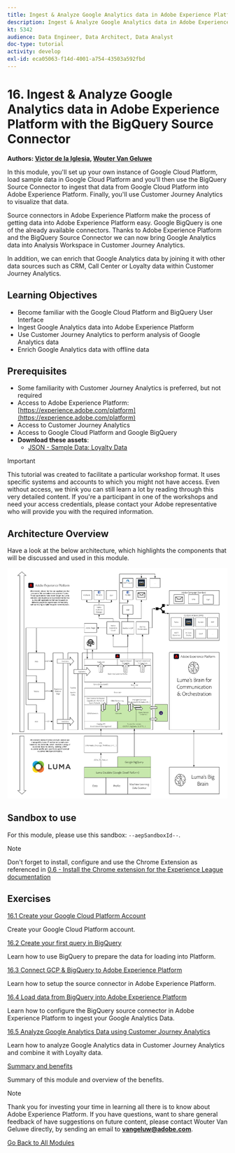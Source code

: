 ```yaml
---
title: Ingest & Analyze Google Analytics data in Adobe Experience Platform with the BigQuery Source Connector
description: Ingest & Analyze Google Analytics data in Adobe Experience Platform with the BigQuery Source Connector
kt: 5342
audience: Data Engineer, Data Architect, Data Analyst
doc-type: tutorial
activity: develop
exl-id: eca05063-f14d-4001-a754-43503a592fbd
---
```

# 16. Ingest & Analyze Google Analytics data in Adobe Experience Platform with the BigQuery Source Connector

**Authors: [Victor de la Iglesia](https://www.linkedin.com/in/victordelaiglesia/), [Wouter Van Geluwe](https://www.linkedin.com/in/woutervangeluwe/)**

In this module, you'll set up your own instance of Google Cloud Platform, load sample data in Google Cloud Platform and you'll then use the BigQuery Source Connector to ingest that data from Google Cloud Platform into Adobe Experience Platform. Finally, you'll use Customer Journey Analytics to visualize that data.

Source connectors in Adobe Experience Platform make the process of getting data into Adobe Experience Platform easy. Google BigQuery is one of the already available connectors. Thanks to Adobe Experience Platform and the BigQuery Source Connector we can now bring Google Analytics data into Analysis Workspace in Customer Journey Analytics. 

In addition, we can enrich that Google Analytics data by joining it with other data sources such as CRM, Call Center or Loyalty data within Customer Journey Analytics.

## Learning Objectives

- Become familiar with the Google Cloud Platform and BigQuery User Interface
- Ingest Google Analytics data into Adobe Experience Platform
- Use Customer Journey Analytics to perform analysis of Google Analytics data
- Enrich Google Analytics data with offline data

## Prerequisites

- Some familiarity with Customer Journey Analytics is preferred, but not required
- Access to Adobe Experience Platform: [https://experience.adobe.com/platform](https://experience.adobe.com/platform) 
- Access to Customer Journey Analytics
- Access to Google Cloud Platform and Google BigQuery
- **Download these assets**: 
  - [JSON - Sample Data: Loyalty Data](./../../assets/json/m16_bqLoyalty.json)

>[!IMPORTANT]
>
>This tutorial was created to facilitate a particular workshop format. It uses specific systems and accounts to which you might not have access. Even without access, we think you can still learn a lot by reading through this very detailed content. If you're a participant in one of the workshops and need your access credentials, please contact your Adobe representative who will provide you with the required information.

## Architecture Overview

Have a look at the below architecture, which highlights the components that will be discussed and used in this module.

![Architecture Overview](../../assets/images/architecturem16.png)

## Sandbox to use

For this module, please use this sandbox: `--aepSandboxId--`.

>[!NOTE]
>
>Don't forget to install, configure and use the Chrome Extension as referenced in [0.6 - Install the Chrome extension for the Experience League documentation](../module0/ex6.md)

## Exercises

[16.1 Create your Google Cloud Platform Account](./ex1.md)

Create your Google Cloud Platform account.

[16.2 Create your first query in BigQuery](./ex2.md)

Learn how to use BigQuery to prepare the data for loading into Platform.

[16.3 Connect GCP & BigQuery to Adobe Experience Platform](./ex3.md)

Learn how to setup the source connector in Adobe Experience Platform.

[16.4 Load data from BigQuery into Adobe Experience Platform](./ex4.md)

Learn how to configure the BigQuery source connector in Adobe Experience Platform to ingest your Google Analytics Data.

[16.5 Analyze Google Analytics Data using Customer Journey Analytics](./ex5.md)

Learn how to analyze Google Analytics data in Customer Journey Analytics and combine it with Loyalty data.

[Summary and benefits](./summary.md)

Summary of this module and overview of the benefits.

>[!NOTE]
>
>Thank you for investing your time in learning all there is to know about Adobe Experience Platform. If you have questions, want to share general feedback of have suggestions on future content, please contact Wouter Van Geluwe directly, by sending an email to **vangeluw@adobe.com**.

[Go Back to All Modules](../../overview.md)
